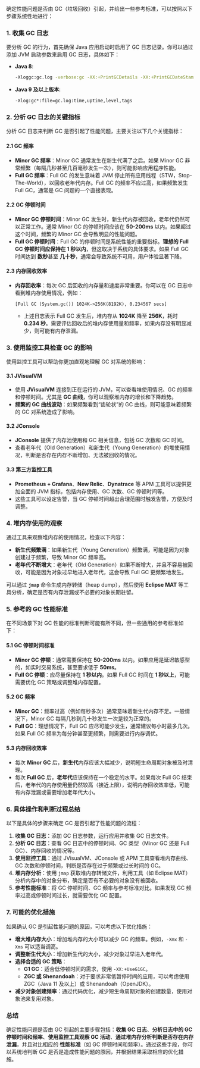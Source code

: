 确定性能问题是否由 GC（垃圾回收）引起，并给出一些参考标准，可以按照以下步骤系统性地进行：

### 1. **收集 GC 日志**
要分析 GC 的行为，首先确保 Java 应用启动时启用了 GC 日志记录。你可以通过添加 JVM 启动参数来启用 GC 日志，具体如下：

- **Java 8**:
  ```sh
  -Xloggc:gc.log -verbose:gc -XX:+PrintGCDetails -XX:+PrintGCDateStamps -XX:+PrintGCApplicationStoppedTime
  ```
- **Java 9 及以上版本**:
  ```sh
  -Xlog:gc*:file=gc.log:time,uptime,level,tags
  ```

### 2. **分析 GC 日志的关键指标**
分析 GC 日志来判断 GC 是否引起了性能问题，主要关注以下几个关键指标：

#### 2.1 **GC 频率**
- **Minor GC 频率**：Minor GC 通常发生在新生代满了之后。如果 Minor GC 非常频繁（每隔几秒甚至几百毫秒发生一次），则可能影响应用程序性能。
- **Full GC 频率**：Full GC 的发生意味着 JVM 停止所有应用线程（STW，Stop-The-World），以回收老年代内存。Full GC 的频率不应过高，如果频繁发生 Full GC，通常是 GC 问题的一个直接表现。
  
#### 2.2 **GC 停顿时间**
- **Minor GC 停顿时间**：Minor GC 发生时，新生代内存被回收，老年代仍然可以正常工作。通常 Minor GC 的停顿时间应该在 **50-200ms** 以内。如果超过这个时间，频繁的 Minor GC 会导致明显的性能问题。
- **Full GC 停顿时间**：Full GC 的停顿时间是系统性能的重要指标。**理想的 Full GC 停顿时间应保持在 1 秒以内**，但这取决于系统的具体要求。如果 Full GC 时间达到 **数秒**甚至 **几十秒**，通常会导致系统不可用，用户体验显著下降。

#### 2.3 **内存回收效率**
- **内存回收率**：每次 GC 后回收的内存量和速度非常重要。你可以在 GC 日志中看到堆内存使用情况，例如：
  ```
  [Full GC (System.gc()) 1024K->256K(8192K), 0.234567 secs]
  ```
  - 上述日志表示 Full GC 发生后，堆内存从 **1024K** 降至 **256K**，耗时 **0.234 秒**。需要评估回收后的堆内存使用量和频率，如果内存没有明显减少，则可能有内存泄漏。

### 3. **使用监控工具检查 GC 的影响**
使用监控工具可以帮助你更加直观地理解 GC 对系统的影响：

#### 3.1 **JVisualVM**
- 使用 **JVisualVM** 连接到正在运行的 JVM，可以查看堆使用情况、GC 的频率和停顿时间。尤其是 **GC 曲线**，你可以观察堆内存的增长和下降趋势。
- **频繁的 GC 曲线波动**：如果频繁看到“齿轮状”的 GC 曲线，则可能意味着频繁的 GC 对系统造成了影响。

#### 3.2 **JConsole**
- **JConsole** 提供了内存池使用和 GC 相关信息，包括 GC 次数和 GC 时间。
- 查看老年代（Old Generation）和新生代（Young Generation）的堆使用情况，判断是否存在内存不断增加、无法被回收的情况。

#### 3.3 **第三方监控工具**
- **Prometheus + Grafana**、**New Relic**、**Dynatrace** 等 APM 工具可以提供更加全面的 JVM 指标，包括内存使用、GC 次数、GC 停顿时间等。
- 这些工具可以设定告警，当 GC 停顿时间超出合理范围时触发告警，方便及时调整。

### 4. **堆内存使用的观察**
通过工具来观察堆内存的使用情况，检查以下内容：
- **新生代频繁满**：如果新生代（Young Generation）频繁满，可能是因为对象创建过于频繁，导致 Minor GC 频率高。
- **老年代不断增大**：老年代（Old Generation）如果不断增大，并且不容易被回收，可能是因为对象过早地进入老年代，这会导致 Full GC 更频繁地发生。
  

可以通过 **`jmap`** 命令生成内存转储（heap dump），然后使用 **Eclipse MAT** 等工具分析，确定是否有内存泄漏或不必要的对象长期驻留。

### 5. **参考的 GC 性能标准**
在不同场景下对 GC 性能的标准判断可能有所不同，但一些通用的参考标准如下：

#### 5.1 **GC 停顿时间标准**
- **Minor GC 停顿**：通常需要保持在 **50-200ms** 以内。如果应用是延迟敏感型的，如实时交易系统，甚至要求低于 **50ms**。
- **Full GC 停顿**：应尽量保持在 **1 秒以内**。如果 Full GC 时间在 **1 秒以上**，可能需要优化 GC 策略或调整堆内存配置。

#### 5.2 **GC 频率**
- **Minor GC**：频率过高（例如每秒多次）通常意味着新生代内存不足。一般情况下，Minor GC 每隔几秒到几十秒发生一次是较为正常的。
- **Full GC**：理想情况下，Full GC 应尽可能少发生，通常建议每小时最多几次。如果 Full GC 频率为每分钟甚至更频繁，则需要进行内存调优。

#### 5.3 **内存回收效率**
- 每次 **Minor GC** 后，**新生代**内存应该大幅减少，说明短生命周期对象被及时清理。
- 每次 **Full GC** 后，**老年代**应该保持在一个稳定的水平。如果每次 Full GC 结束后，老年代的内存使用量仍然较高（接近上限），说明内存回收效率低，可能有内存泄漏或需要增加老年代大小。

### 6. **具体操作和判断过程总结**
以下是具体的步骤来确定 GC 是否引起了性能问题的流程：

1. **收集 GC 日志**：添加 GC 日志参数，运行应用并收集 GC 日志文件。
2. **分析 GC 日志**：查看 GC 日志中的停顿时间、GC 类型（Minor GC 还是 Full GC）、内存回收的情况等。
3. **使用监控工具**：通过 JVisualVM、JConsole 或 APM 工具查看堆内存曲线、GC 次数和停顿时间，判断是否存在过于频繁或过长时间的 GC。
4. **堆内存分析**：使用 `jmap` 获取堆内存转储文件，利用工具（如 Eclipse MAT）分析内存中的对象分布，确定是否有不必要的对象没有被回收。
5. **参考性能标准**：将 GC 停顿时间、GC 频率与参考标准对比。如果发现 GC 频率过高或停顿时间过长，就需要优化 GC 配置。

### 7. **可能的优化措施**
如果确认 GC 是引起性能问题的原因，可以考虑以下优化措施：

- **增大堆内存大小**：增加堆内存的大小可以减少 GC 的频率。例如，`-Xmx` 和 `-Xms` 可以适当调高。
- **调整新生代大小**：增加新生代的大小，减少对象过早进入老年代。
- **选择合适的 GC 策略**：
  - **G1 GC**：适合低停顿时间的需求，使用 `-XX:+UseG1GC`。
  - **ZGC 或 Shenandoah**：对于要求非常低暂停时间的应用，可以考虑使用 ZGC（Java 11 及以上）或 Shenandoah（OpenJDK）。
- **减少对象创建频率**：通过代码优化，减少短生命周期对象的创建数量，使用对象池来复用对象。

### 总结
确定性能问题是否由 GC 引起的主要步骤包括：**收集 GC 日志**、**分析日志中的 GC 停顿时间和频率**、**使用监控工具观察 GC 活动**、**通过堆内存分析判断是否存在内存泄漏**，并且对比相应的 **性能标准**（如 GC 停顿时间和频率）。通过这些手段，你可以系统地判断 GC 是否是造成性能问题的原因，并根据结果采取相应的优化措施。
